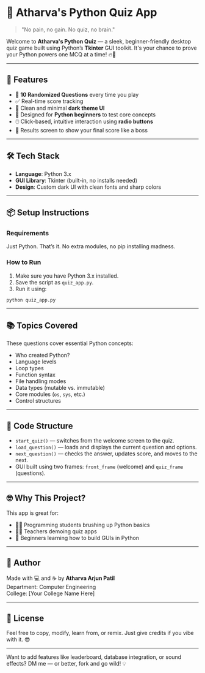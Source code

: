
# 🧠 Atharva's Python Quiz App

> "No pain, no gain. No quiz, no brain."

Welcome to **Atharva's Python Quiz** — a sleek, beginner-friendly desktop quiz game built using Python’s **Tkinter** GUI toolkit. It's your chance to prove your Python powers one MCQ at a time! 🔥🐍

---

## 🚀 Features

- 🎯 **10 Randomized Questions** every time you play
- ✅ Real-time score tracking
- 🎨 Clean and minimal **dark theme UI**
- 🧠 Designed for **Python beginners** to test core concepts
- 🖱️ Click-based, intuitive interaction using **radio buttons**
- 🏁 Results screen to show your final score like a boss

---

## 🛠️ Tech Stack

- **Language**: Python 3.x  
- **GUI Library**: Tkinter (built-in, no installs needed)  
- **Design**: Custom dark UI with clean fonts and sharp colors

---

## 📦 Setup Instructions

### Requirements

Just Python. That’s it. No extra modules, no pip installing madness.

### How to Run

1. Make sure you have Python 3.x installed.
2. Save the script as `quiz_app.py`.
3. Run it using:

```bash
python quiz_app.py
```



---

## 📚 Topics Covered

These questions cover essential Python concepts:

- Who created Python?
- Language levels
- Loop types
- Function syntax
- File handling modes
- Data types (mutable vs. immutable)
- Core modules (`os`, `sys`, etc.)
- Control structures

---

## 🧩 Code Structure

- `start_quiz()` — switches from the welcome screen to the quiz.
- `load_question()` — loads and displays the current question and options.
- `next_question()` — checks the answer, updates score, and moves to the next.
- GUI built using two frames: `front_frame` (welcome) and `quiz_frame` (questions).

---

## 🤓 Why This Project?

This app is great for:

- 👨‍💻 Programming students brushing up Python basics
- 👩‍🏫 Teachers demoing quiz apps
- 👶 Beginners learning how to build GUIs in Python

---

## 🙌 Author

Made with 💻 and ☕ by **Atharva Arjun Patil**  
Department: Computer Engineering  
College: [Your College Name Here]

---

## 📜 License

Feel free to copy, modify, learn from, or remix. Just give credits if you vibe with it. 😎

---

Want to add features like leaderboard, database integration, or sound effects? DM me — or better, fork and go wild! 💡

